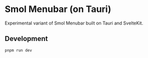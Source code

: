 # Smol Menubar (on Tauri)

Experimental variant of Smol Menubar built on Tauri and SvelteKit.


## Development

```bash
pnpm run dev
```

